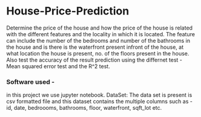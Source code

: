 # House-Price-Prediction
Determine the price of the house and how the price of the house is related with the different features and the locality in which it is located.
The feature can include the number of the bedrooms and number of the bathrooms in the house and is there is the waterfront present infront of the house, at what location the house is present, no. of the floors present in the house.
Also test the accuracy of the result prediction using the differnet test - Mean squared error test and the R^2 test.


### Software used -
in this project we use jupyter notebook.
DataSet: The data set is present is csv formatted file and this dataset contains the multiple columns such as - id, date, bedroooms, bathrooms, floor, waterfront, sqft_lot etc.
